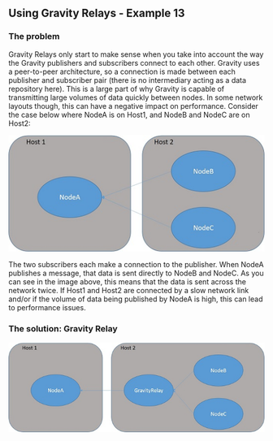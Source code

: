 ## Using Gravity Relays - Example 13 ##

### The problem ###
Gravity Relays only start to make sense when you take into account the way the Gravity publishers and subscribers connect to each other.  Gravity uses a peer-to-peer architecture, so a connection is made between each publisher and subscriber pair (there is no intermediary acting as a data repository here).  This is a large part of why Gravity is capable of transmitting large volumes of data quickly between nodes.  In some network layouts though, this can have a negative impact on performance.  Consider the case below where NodeA is on Host1, and NodeB and NodeC are on Host2:  

![Without Relay](https://github.com/aphysci/gravity/blob/DocUpdates/test/examples/13-Relay/doc/WithoutRelay.jpg)

The two subscribers each make a connection to the publisher.  When NodeA publishes a message, that data is sent directly to NodeB and NodeC.  As you can see in the image above, this means that the data is sent across the network twice.  If Host1 and Host2 are connected by a slow network link and/or if the volume of data being published by NodeA is high, this can lead to performance issues.

### The solution: Gravity Relay ###

![With Relay](https://github.com/aphysci/gravity/blob/DocUpdates/test/examples/13-Relay/doc/WithRelay.jpg)